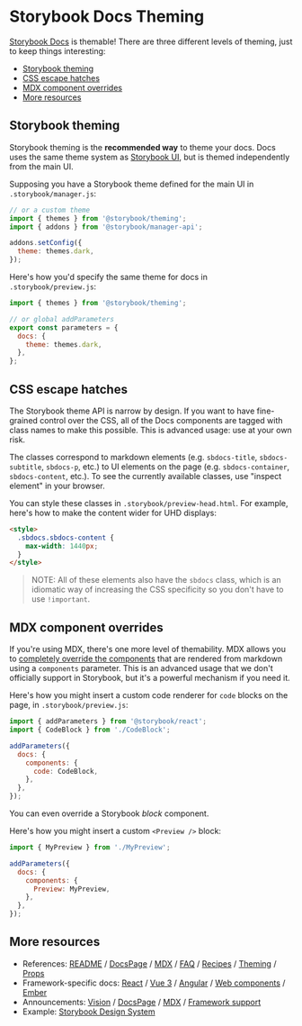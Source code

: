 <h1>Storybook Docs Theming</h1>

[Storybook Docs](../README.md) is themable! There are three different levels of theming, just to keep things interesting:

- [Storybook theming](#storybook-theming)
- [CSS escape hatches](#css-escape-hatches)
- [MDX component overrides](#mdx-component-overrides)
- [More resources](#more-resources)

## Storybook theming

Storybook theming is the **recommended way** to theme your docs. Docs uses the same theme system as [Storybook UI](https://storybook.js.org/docs/react/configure/theming), but is themed independently from the main UI.

Supposing you have a Storybook theme defined for the main UI in `.storybook/manager.js`:

```js
// or a custom theme
import { themes } from '@storybook/theming';
import { addons } from '@storybook/manager-api';

addons.setConfig({
  theme: themes.dark,
});
```

Here's how you'd specify the same theme for docs in `.storybook/preview.js`:

```js
import { themes } from '@storybook/theming';

// or global addParameters
export const parameters = {
  docs: {
    theme: themes.dark,
  },
};
```

## CSS escape hatches

The Storybook theme API is narrow by design. If you want to have fine-grained control over the CSS, all of the Docs components are tagged with class names to make this possible. This is advanced usage: use at your own risk.

The classes correspond to markdown elements (e.g. `sbdocs-title`, `sbdocs-subtitle`, `sbdocs-p`, etc.) to UI elements on the page (e.g. `sbdocs-container`, `sbdocs-content`, etc.). To see the currently available classes, use "inspect element" in your browser.

You can style these classes in `.storybook/preview-head.html`. For example, here's how to make the content wider for UHD displays:

```html
<style>
  .sbdocs.sbdocs-content {
    max-width: 1440px;
  }
</style>
```

> NOTE: All of these elements also have the `sbdocs` class, which is an idiomatic way of increasing the CSS specificity so you don't have to use `!important`.

## MDX component overrides

If you're using MDX, there's one more level of themability. MDX allows you to [completely override the components](https://mdxjs.com/advanced/components) that are rendered from markdown using a `components` parameter. This is an advanced usage that we don't officially support in Storybook, but it's a powerful mechanism if you need it.

Here's how you might insert a custom code renderer for `code` blocks on the page, in `.storybook/preview.js`:

```js
import { addParameters } from '@storybook/react';
import { CodeBlock } from './CodeBlock';

addParameters({
  docs: {
    components: {
      code: CodeBlock,
    },
  },
});
```

You can even override a Storybook _block_ component.

Here's how you might insert a custom `<Preview />` block:

```js
import { MyPreview } from './MyPreview';

addParameters({
  docs: {
    components: {
      Preview: MyPreview,
    },
  },
});
```

## More resources

- References: [README](../README.md) / [DocsPage](docspage.md) / [MDX](mdx.md) / [FAQ](faq.md) / [Recipes](recipes.md) / [Theming](theming.md) / [Props](props-tables.md)
- Framework-specific docs: [React](../react/README.md) / [Vue 3](../vue3/README.md) / [Angular](../angular/README.md) / [Web components](../web-components/README.md) / [Ember](../ember/README.md)
- Announcements: [Vision](https://medium.com/storybookjs/storybook-docs-sneak-peak-5be78445094a) / [DocsPage](https://medium.com/storybookjs/storybook-docspage-e185bc3622bf) / [MDX](https://medium.com/storybookjs/rich-docs-with-storybook-mdx-61bc145ae7bc) / [Framework support](https://medium.com/storybookjs/storybook-docs-for-new-frameworks-b1f6090ee0ea)
- Example: [Storybook Design System](https://github.com/storybookjs/design-system)
